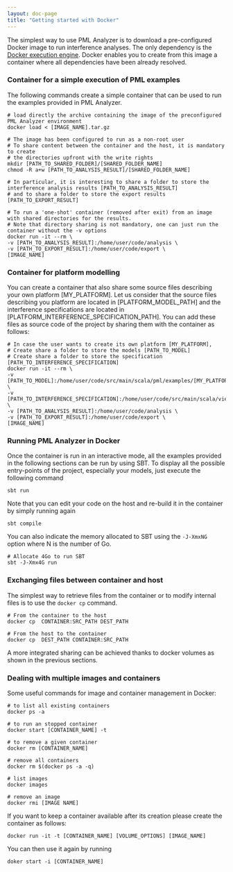 ```yaml
---
layout: doc-page
title: "Getting started with Docker"
---
```


The simplest way to use PML Analyzer is to download a pre-configured Docker image to run interference analyses.
The only dependency is the [Docker execution engine](https://docs.docker.com/get-docker/).
Docker enables you to create from this image a container where all dependencies have been already resolved.

### Container for a simple execution of PML examples

The following commands create a simple container that can be used to run the examples provided in PML Analyzer.

```shell
# load directly the archive containing the image of the preconfigured PML Analyzer environment
docker load < [IMAGE_NAME].tar.gz

# The image has been configured to run as a non-root user
# To share content between the container and the host, it is mandatory to create
# the directories upfront with the write rights
mkdir [PATH_TO_SHARED_FOLDER]/[SHARED_FOLDER_NAME]
chmod -R a+w [PATH_TO_ANALYSIS_RESULT]/[SHARED_FOLDER_NAME]

# In particular, it is interesting to share a folder to store the interference analysis results [PATH_TO_ANALYSIS_RESULT]
# and to share a folder to store the export results [PATH_TO_EXPORT_RESULT]

# To run a 'one-shot' container (removed after exit) from an image with shared directories for the results.
# Note that directory sharing is not mandatory, one can just run the container without the -v options
docker run -it --rm \
-v [PATH_TO_ANALYSIS_RESULT]:/home/user/code/analysis \
-v [PATH_TO_EXPORT_RESULT]:/home/user/code/export \
[IMAGE_NAME]
```

### Container for platform modelling

You can create a container that also share some source files describing your own platform [MY_PLATFORM]. Let us consider
that the source files
describing you platform are located in [PLATFORM_MODEL_PATH] and the interference specifications are located in
[PLATFORM_INTERFERENCE_SPECIFICATION_PATH]. You can add these files as source code of the project by sharing them with
the
container as follows:

```shell
# In case the user wants to create its own platform [MY_PLATFORM],
# Create share a folder to store the models [PATH_TO_MODEL]
# Create share a folder to store the specification [PATH_TO_INTERFERENCE_SPECIFICATION]
docker run -it --rm \
-v [PATH_TO_MODEL]:/home/user/code/src/main/scala/pml/examples/[MY_PLATFORM] \
-v [PATH_TO_INTERFERENCE_SPECIFICATION]:/home/user/code/src/main/scala/views/interference/examples/[MY_PLATFORM] \
-v [PATH_TO_ANALYSIS_RESULT]:/home/user/code/analysis \
-v [PATH_TO_EXPORT_RESULT]:/home/user/code/export \
[IMAGE_NAME]
```

### Running PML Analyzer in Docker

Once the container is run in an interactive mode, all the examples provided in the following sections can be run by
using SBT.
To display all the possible entry-points of the project, especially your models, just execute the following command

```shell
sbt run
```

Note that you can edit your code on the host and re-build it in the container by simply running again

```shell
sbt compile
```

You can also indicate the memory allocated to SBT using the `-J-XmxNG` option where N
is the number of Go.

```shell
# Allocate 4Go to run SBT
sbt -J-Xmx4G run
```

### Exchanging files between container and host

The simplest way to retrieve files from the container or to modify internal files is to use the
`docker cp` command.

```shell
# From the container to the host
docker cp  CONTAINER:SRC_PATH DEST_PATH

# From the host to the container
docker cp  DEST_PATH CONTAINER:SRC_PATH 
```

A more integrated sharing can be achieved thanks to docker volumes as shown in the previous sections.

### Dealing with multiple images and containers

Some useful commands for image and container management in Docker:

```shell
# to list all existing containers
docker ps -a

# to run an stopped container
docker start [CONTAINER_NAME] -t

# to remove a given container
docker rm [CONTAINER_NAME]

# remove all containers
docker rm $(docker ps -a -q)

# list images
docker images

# remove an image
docker rmi [IMAGE NAME]
```

If you want to keep a container available after its creation please create the container as follows:

```shell
docker run -it -t [CONTAINER_NAME] [VOLUME_OPTIONS] [IMAGE_NAME]
```

You can then use it again by running

```shell
doker start -i [CONTAINER_NAME]
```